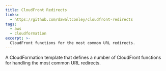 ```yaml
---
title: CloudFront Redirects
links:
  - https://github.com/dawaltconley/cloudfront-redirects
tags:
  - aws
  - cloudformation
excerpt: >-
  CloudFront functions for the most common URL redirects.
---
```


A CloudFormation template that defines a number of CloudFront functions for
handling the most common URL redirects.
